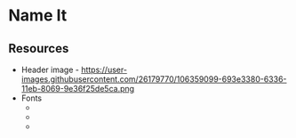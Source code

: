 # Name It



## Resources

-   Header image - https://user-images.githubusercontent.com/26179770/106359099-693e3380-6336-11eb-8069-9e36f25de5ca.png
-   Fonts
    -   <link rel="preconnect" href="https://fonts.gstatic.com">
    -   <link href="https://fonts.googleapis.com/css2?family=Lato:ital,wght@0,100;0,300;0,400;0,700;0,900;1,100;1,300;1,400;1,700;1,900&display=swap" rel="stylesheet">
    -   <link href="https://fonts.googleapis.com/css2?family=Hachi+Maru+Pop&display=swap" rel="stylesheet">
